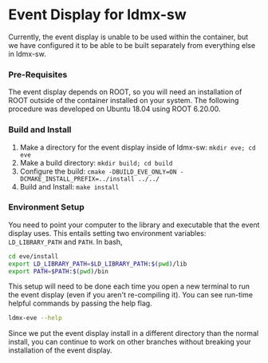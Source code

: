 # Event Display for ldmx-sw

Currently, the event display is unable to be used within the container,
but we have configured it to be able to be built separately from everything else in ldmx-sw.

### Pre-Requisites
The event display depends on ROOT, so you will need an installation of ROOT outside of the container installed on your system.
The following procedure was developed on Ubuntu 18.04 using ROOT 6.20.00.

### Build and Install
1.  Make a directory for the event display inside of ldmx-sw: `mkdir eve; cd eve`
2. Make a build directory: `mkdir build; cd build`
3. Configure the build: `cmake -DBUILD_EVE_ONLY=ON -DCMAKE_INSTALL_PREFIX=../install ../../`
4. Build and Install: `make install`

### Environment Setup
You need to point your computer to the library and executable that the event display uses.
This entails setting two environment variables: `LD_LIBRARY_PATH` and `PATH`. In bash,
```bash
cd eve/install
export LD_LIBRARY_PATH=$LD_LIBRARY_PATH:$(pwd)/lib
export PATH=$PATH:$(pwd)/bin
```
This setup will need to be done each time you open a new terminal to run the event display (even if you aren't re-compiling it).
You can see run-time helpful commands by passing the help flag.
```bash
ldmx-eve --help
```
Since we put the event display install in a different directory than the normal install,
you can continue to work on other branches without breaking your installation of the event display.

